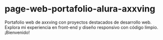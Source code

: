 # page-web-portafolio-alura-axxving
Portafolio web de axxving con proyectos destacados de desarrollo web. Explora mi experiencia en front-end y diseño responsivo con código limpio. ¡Bienvenido!
